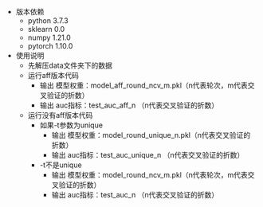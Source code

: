 * 版本依赖
  * python 3.7.3
  * sklearn 0.0
  * numpy 1.21.0
  * pytorch 1.10.0
* 使用说明
  * 先解压data文件夹下的数据
  * 运行aff版本代码
    * 输出 模型权重：model_aff_round_ncv_m.pkl（n代表轮次，m代表交叉验证的折数）
    * 输出 auc指标：test_auc_aff_n （n代表交叉验证的折数）
  * 运行没有aff版本代码
    * 如果-t参数为unique
      * 输出 模型权重：model_round_unique_n.pkl（n代表交叉验证的折数）
      * 输出 auc指标：test_auc_unique_n （n代表交叉验证的折数）
    * -t不是unique
      * 输出 模型权重：model_round_ncv_m.pkl（n代表轮次，m代表交叉验证的折数）
      * 输出 auc指标：test_auc_n （n代表交叉验证的折数）